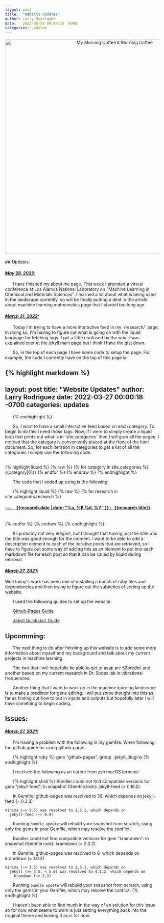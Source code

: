 ```yaml
---
layout: post
title:  "Website Updates"
author: Larry Rodriguez
date:   2022-05-28 00:00:18 -0700
categories: updates
---
```



<style type="text/css" media="screen">
  .container {
    text-align: center;
  }
  p { text-indent: 25px; }
</style>

<div class="container">
  <a title="My Morning Coffee" href="https://i.postimg.cc/sfMwPpZg/IMG-6365.jpg"><img width="700" alt="My Morning Coffee &amp; Morning Coffee" src="https://i.postimg.cc/sfMwPpZg/IMG-6365.jpg"></a>
</div>



<br>
## Updates

<h4> <u> <i> May 28, 2022: </i>  </u> </h4>

I have finished my about me page. This week I attended a virtual conference at Los Alamos National Laboratory on "Machine Learning in Chemical and Materials Sciences". I learned a lot about what is being used in the landscape currently, so will be finally putting a dent in the article about machine learning mathematics page that I started too long ago. 

<h4> <u> <i> March 31, 2022: </i>  </u> </h4>
<p>
Today I'm trying to have a more interactive feed in my `/research/`
page. In doing so, I'm having to figure out what is going on with the liquid language for fetching tags. I got a little confused by the way it was explained over at the jekyll main page but I think I have the gist down. 

So, in the top of each page I have some code to setup the page. For example, the code I currently have on the top of this page is: 
</p>

{% highlight markdown %}
---
layout: post
title:  "Website Updates"
author: Larry Rodriguez
date:   2022-03-27 00:00:18 -0700
categories: updates
---
{% endhighlight %}
<br>
<p>
So, I want to have a small interactive feed based on each category. To begin to do this I need those tags. Now, If I were to simply create a liquid loop that prints out what is in `site.categories` then I will grab all the pages. I noticed that the category is conveniently placed at the front of the html document. So, for each iteration in categories to get a list of all the categories I simply use the following code. 
</p>
<br>
{% highlight liquid %}
{% raw %}
{% for category in site.categories %}
  {{category[0]}}
{% endfor %}
{% endraw %}
{% endhighlight %}
<br>

The code that I ended up using is the following:
<br> 

{% highlight liquid %}
{% raw %}
{% for research in site.categories.research %}
  <h4> <a href="{{research.url}}">
  --- &nbsp; &nbsp; 
  {{research.date | date: "%a, %B %d, %Y" }}
  :
  &nbsp;
  {{research.title}}
  </a> 
  </h4>
  <br>
{% endfor %}
{% endraw %}
{% endhighlight %}

<br>
<p>
Its probably not very elegant, but I thought that having just the date and the title was good enough for the moment. I want to be able to add a description element to each of the iterative posts that are retrieved, so I have to figure out some way of adding this as an element to put into each markdown file for each post so that it can be called by liquid during retrieval. 
</p>
<h4> <u> <i> March 27, 2021: </i>  </u> </h4>
Well today's work has been one of installing a bunch of ruby files and dependencies and then trying to figure out the subtleties of setting up the website. 

I used the following guides to set up the website: 

<a href="https://docs.github.com/en/pages/setting-up-a-github-pages-site-with-jekyll/creating-a-github-pages-site-with-jekyll">Github-Pages Guide</a>

<a href="https://jekyllrb.com/docs/"> Jekyll Quickstart Guide</a>

## Upcomming:
<p>
The next thing to do after finishing up this website is to add some more information about myself and my background and talk about my current projects in machine learning. 

The two that I will hopefully be able to get to asap are 52predict and another based on my current research in Dr. Sodes lab in vibrational frequencies. 

Another thing that I want to work on in the machine learning landscape is to make a predictor for gene editing. I will put some thought into this as far as finding out how to put in inputs and outputs but hopefully later I will have something to begin coding. 
</p>



## Issues: 

<h4> <u> <i> March 27, 2021: </i>  </u> </h4>


I'm Having a problem with the following in my gemfile. When following the github guide for using github-pages. 

{% highlight ruby %}
gem "github-pages", group: :jekyll_plugins
{% endhighlight %}

I received the following as an output from zsh macOS terminal: 

{% highlight shell %}
Bundler could not find compatible versions for gem "jekyll-feed":
  In snapshot (Gemfile.lock):
    jekyll-feed (= 0.16.0)

  In Gemfile:
    github-pages was resolved to 36, which depends on
      jekyll-feed (= 0.2.3)

    minima (~> 2.5) was resolved to 2.5.1, which depends on
      jekyll-feed (~> 0.9)

Running `bundle update` will rebuild your snapshot from scratch, using only
the gems in your Gemfile, which may resolve the conflict.

Bundler could not find compatible versions for gem "kramdown":
  In snapshot (Gemfile.lock):
    kramdown (= 2.3.2)

  In Gemfile:
    github-pages was resolved to 8, which depends on
      kramdown (= 1.0.2)

    minima (~> 2.5) was resolved to 2.5.1, which depends on
      jekyll (>= 3.5, < 5.0) was resolved to 4.2.2, which depends on
        kramdown (~> 2.3)

Running `bundle update` will rebuild your snapshot from scratch, using only
the gems in your Gemfile, which may resolve the conflict.
{% endhighlight %}

I haven't been able to find much in the way of an solution for this issue so for now what seems to work is just setting everything back into the original theme and leaving it as is for now. 